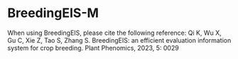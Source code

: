 # BreedingEIS-M
When using BreedingEIS, please cite the following reference:
Qi K, Wu X, Gu C, Xie Z, Tao S, Zhang S. BreedingEIS: an efficient evaluation information system for crop breeding. Plant Phenomics, 2023, 5: 0029
